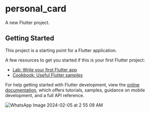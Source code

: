 # personal_card

A new Flutter project.

## Getting Started

This project is a starting point for a Flutter application.

A few resources to get you started if this is your first Flutter project:

- [Lab: Write your first Flutter app](https://docs.flutter.dev/get-started/codelab)
- [Cookbook: Useful Flutter samples](https://docs.flutter.dev/cookbook)

For help getting started with Flutter development, view the
[online documentation](https://docs.flutter.dev/), which offers tutorials,
samples, guidance on mobile development, and a full API reference.

![WhatsApp Image 2024-02-05 at 2 55 09 AM](https://github.com/saad1551/Flutter-Sample-UIs/assets/76816162/cc6f7219-454e-496e-bf3a-f5a301bd3e4e)

